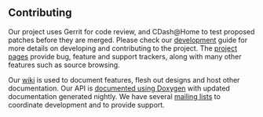 Contributing
------------

Our project uses Gerrit for code review, and CDash@Home to test proposed
patches before they are merged. Please check our [development][Development]
guide for more details on developing and contributing to the project. The
[project pages][Projects] provide bug, feature and support trackers, along
with many other features such as source browsing.

Our [wiki][Wiki] is used to document features, flesh out designs and host other
documentation. Our API is [documented using Doxygen][Doxygen] with updated
documentation generated nightly. We have several [mailing lists][MailingLists]
to coordinate development and to provide support.

  [Development]: http://wiki.openchemistry.org/Development "Development guide"
  [Projects]: http://projects.openchemistry.org/ "Project trackers"
  [Wiki]: http://wiki.openchemistry.org/ "Open Chemistry wiki"
  [Doxygen]: http://doc.openchemistry.org/mongochem/api/ "API documentation"
  [MailingLists]: http://openchemistry.org/OpenChemistry/help/mailing.html
